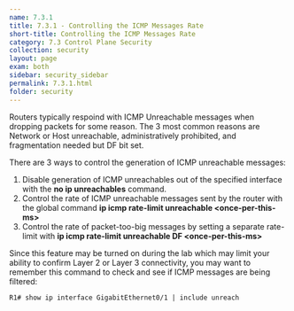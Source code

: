 ```yaml
---
name: 7.3.1
title: 7.3.1 - Controlling the ICMP Messages Rate
short-title: Controlling the ICMP Messages Rate
category: 7.3 Control Plane Security
collection: security
layout: page
exam: both
sidebar: security_sidebar
permalink: 7.3.1.html
folder: security
---
```

Routers typically respoind with ICMP Unreachable messages when dropping packets for some reason. The 3 most common reasons are Network or Host unreachable, administratively prohibited, and fragmentation needed but DF bit set.

There are 3 ways to control the generation of ICMP unreachable messages:
1. Disable generation of ICMP unreachables out of the specified interface with the **no ip unreachables** command.
2. Control the rate of ICMP unreachable messages sent by the router with the global command **ip icmp rate-limit unreachable \<once-per-this-ms\>**
3. Control the rate of packet-too-big messages by setting a separate rate-limit with **ip icmp rate-limit unreachable DF \<once-per-this-ms\>**

Since this feature may be turned on during the lab which may limit your ability to confirm Layer 2 or Layer 3 connectivity, you may want to remember this command to check and see if ICMP messages are being filtered:
```
R1# show ip interface GigabitEthernet0/1 | include unreach
```

